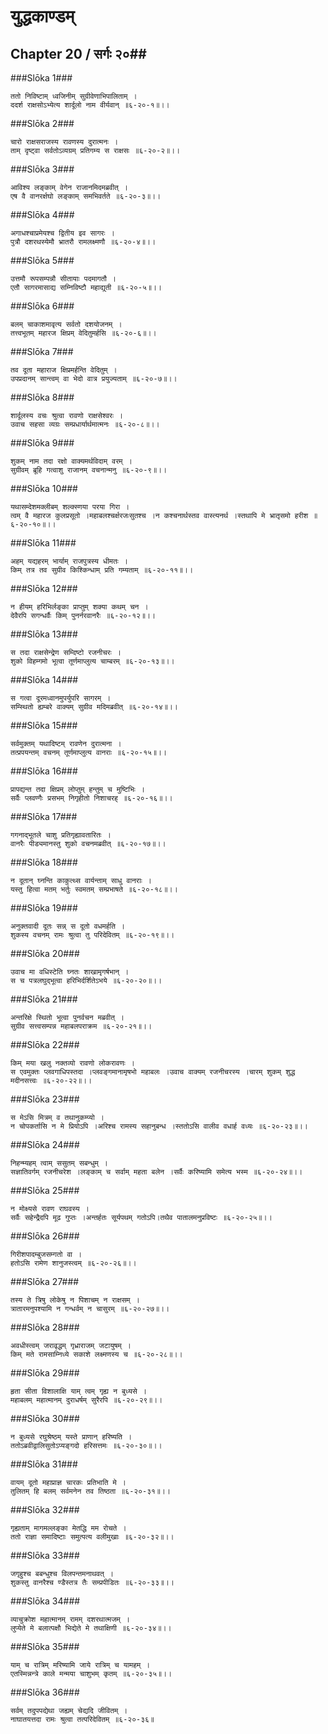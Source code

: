 युद्धकाण्डम्
===============================


## Chapter 20  / सर्गः २०##


###Slōka 1###


    ततो निविष्टाम् ध्वजिनीम् सुग्रीवेणाभिपालिताम् ।
    ददर्श राक्षसोऽभ्येत्य शार्दूलो नाम वीर्यवान् ॥६-२०-१॥।।


###Slōka 2###


    चारो राक्षसराजस्य रावणस्य दुरात्मनः ।
    ताम् दृष्ट्वा सर्वतोऽव्यग्रम् प्रतिगम्य स राक्षसः ॥६-२०-२॥।।


###Slōka 3###


    आविश्य लङ्काम् वेगेन राजानमिदमब्रवीत् ।
    एष वै वानरर्क्षघो लङ्काम् समभिवर्तते ॥६-२०-३॥।।


###Slōka 4###


    अगाधश्चाप्रमेयश्च द्वितीय इव सागरः ।
    पुत्रौ दशरथस्येमौ भ्रातरौ रामलक्ष्मणौ ॥६-२०-४॥।।


###Slōka 5###


    उत्तमौ रूपसम्पन्नौ सीतायाः पदमागतौ ।
    एतौ सागरमासाद्य सम्निविष्टौ महाद्युती ॥६-२०-५॥।।


###Slōka 6###


    बलम् चाकाशमावृत्य सर्वतो दशयोजनम् ।
    तत्त्वभूतम् महारज क्षिप्रम् वेदितुमर्हसि ॥६-२०-६॥।।


###Slōka 7###


    तव दूता महाराज क्षिप्रमर्हन्ति वेदितुम् ।
    उपप्रदानम् सान्त्वम् वा भेदो वात्र प्रयुज्यताम् ॥६-२०-७॥।।


###Slōka 8###


    शार्दूलस्य वचः श्रुत्वा रावणो राक्षसेश्वरः ।
    उवाच सहसा व्यग्रः सम्प्रधार्यार्थमात्मनः ॥६-२०-८॥।।


###Slōka 9###


    शुकम् नाम तदा रक्षो वाक्यमर्थविदाम् वरम् ।
    सुग्रीवम् ब्रूहि गत्वाशु राजानम् वचनान्मनु ॥६-२०-९॥।।


###Slōka 10###


    यथासम्देशमक्लीबम् शल्क्स्णया परया गिरा ।
    त्वम् वै महारज कुलप्रसूतो ।महाबलश्चर्क्षरजःसुतश्च ।न कश्चनार्थस्तव वास्त्यनर्थ ।स्तथापि मे भ्रातृसमो हरीश ॥६-२०-१०॥।।


###Slōka 11###


    अहम् यद्यहरम् भार्याम् राजपुत्रस्य धीमतः ।
    किम् तत्र तव सुग्रीव किश्किन्धाम् प्रति गम्यताम् ॥६-२०-११॥।।


###Slōka 12###


    न हीयम् हरिभिर्लङ्का प्राप्तुम् शक्या कथम् चन ।
    देवैरपि सगन्धर्वैः किम् पुनर्नरवानरैः ॥६-२०-१२॥।।


###Slōka 13###


    स तदा राक्षसेन्द्रेण सम्दिष्टो रजनीचरः ।
    शुको विहम्गमो भूत्वा तूर्णमाप्लुत्य चाम्बरम् ॥६-२०-१३॥।।


###Slōka 14###


    स गत्वा दूरमध्वानमुपर्युपरि सागरम् ।
    सम्स्थितो ह्यम्बरे वाक्यम् सुग्रीव मदिमब्रवीत् ॥६-२०-१४॥।।


###Slōka 15###


    सर्वमुक्तम् यथादिष्टम् रावणेन दुरात्मना ।
    तत्प्रपयन्तम् वचनम् तूर्णमाप्लुत्य वानराः ॥६-२०-१५॥।।


###Slōka 16###


    प्रापद्यन्त तदा क्षिप्रम् लोप्तुम् हन्तुम् च मुष्टिभिः ।
    सर्वैः प्लवण्गैः प्रसभम् निगृहीतो निशाचरह् ॥६-२०-१६॥।।


###Slōka 17###


    गगनाद्भूतले चाशु प्रतिगृह्यावतारितः ।
    वानरैः पीड्यमानस्तु शुको वचनमब्रवीत् ॥६-२०-१७॥।।


###Slōka 18###


    न दूतान् घ्नन्ति काकुत्थ्स वार्यन्ताम् साधु वानराः ।
    यस्तु हित्वा मतम् भर्तुः स्वमतम् सम्प्रभाषते ॥६-२०-१८॥।।


###Slōka 19###


    अनुक्तवादी दूतः सन्न् स दूतो वधमर्हति ।
    शुकस्य वचनम् रामः श्रुत्वा तु परिदेवितम् ॥६-२०-१९॥।।


###Slōka 20###


    उवाच मा वधिस्टेति घ्नतः शाखामृगर्षभान् ।
    स च पत्रलघुद्भूत्वा हरिभिर्दर्शितेऽभये ॥६-२०-२०॥।।


###Slōka 21###


    अन्तरिक्षे स्थितो भूत्वा पुनर्वचन मब्रवीत् ।
    सुग्रीव सत्त्वसम्पन्न महाबलपराक्रम ॥६-२०-२१॥।।


###Slōka 22###


    किम् मया खलु नक्तव्यो रावणो लोकरावणः ।
    स एवमुक्तः प्लवगाधिपस्तदा ।प्लवङ्गमानामृषभो महाबलः ।उवाच वाक्यम् रजनीचरस्य ।चारम् शुकम् शुद्ध मदीनसत्त्वः ॥६-२०-२२॥।।


###Slōka 23###


    स मेऽसि मित्रम् व तथानुकम्प्यो ।
    न चोपकर्तासि न मे प्रियोऽपि ।अरिश्च रामस्य सहानुबन्ध ।स्ततोऽसि वालीव वधार्ह वध्यः ॥६-२०-२३॥।।


###Slōka 24###


    निहन्म्यहम् त्वाम् ससुतम् सबन्धुम् ।
    सज्ञातिवर्गम् रजनीचरेश ।लङ्काम् च सर्वाम् महता बलेन ।सर्वैः करिष्यामि समेत्य भस्म ॥६-२०-२४॥।।


###Slōka 25###


    न मोक्ष्यसे रावण राघवस्य ।
    सर्वैः सहेन्द्रैदपि मूढ गुप्तः ।अन्तर्हतः सूर्यपथम् गतोऽपि।तथैव पातालमनुप्रविष्टः ॥६-२०-२५॥।।


###Slōka 26###


    गिरीशपादम्बुजसम्गतो वा ।
    हतोऽसि रामेण शानुजस्त्वम् ॥६-२०-२६॥।।


###Slōka 27###


    तस्य ते त्रिषु लोकेषु न पिशाचम् न राक्षसम् ।
    त्रातारमनुपश्यामि न गन्धर्वम् न चासुरम् ॥६-२०-२७॥।।


###Slōka 28###


    अवधीस्त्वम् जरावृद्धम् गृध्राराजम् जटायुषम् ।
    किम् मते रामसाम्निध्ये सकाशे लक्ष्मणस्य च ॥६-२०-२८॥।।


###Slōka 29###


    हृता सीता विशालाक्षि याम् त्वम् गृह्य न बुध्यसे ।
    महाबलम् महात्मानम् दुराधर्षम् सुरैरपि ॥६-२०-२९॥।।


###Slōka 30###


    न बुध्यसे रघुश्रेष्ठम् यस्ते प्राणान् हरिष्यति ।
    ततोऽब्रवीद्वालिसुतोऽप्यङ्गदो हरिसत्तमः ॥६-२०-३०॥।।


###Slōka 31###


    वायम् दूतो महाप्राज्ञ चारकः प्रतिभाति मे ।
    तुलितम् हि बलम् सर्वमनेन तव तिष्ठता ॥६-२०-३१॥।।


###Slōka 32###


    गृह्यताम् मागमल्लङ्का मेतद्धि मम रोचते ।
    ततो राज्ञा समादिष्टाः समुत्पत्य वलीमुखाः ॥६-२०-३२॥।।


###Slōka 33###


    जगृहुश्च बबन्धुश्च विलपन्तमनाथवत् ।
    शुकस्तु वानरैश्च ण्डैस्तत्र तैः सम्प्रपीडितः ॥६-२०-३३॥।।


###Slōka 34###


    व्याचुक्रोश महात्मानम् रामम् दशरथात्मजम् ।
    लुप्येते मे बलात्पक्षौ भिद्येते मे तथाक्षिणी ॥६-२०-३४॥।।


###Slōka 35###


    याम् च रात्रिम् मरिष्यामि जाये रात्रिम् च यामहम् ।
    एतस्मिन्नन्त्रे काले मन्मया चाशुभम् कृतम् ॥६-२०-३५॥।।


###Slōka 36###


    सर्वम् तदुपपद्येथा जह्यम् चेद्यदि जीवितम् ।
    नाघातयत्तदा रामः श्रुत्वा तत्परिदेवितम् ॥६-२०-३६॥


